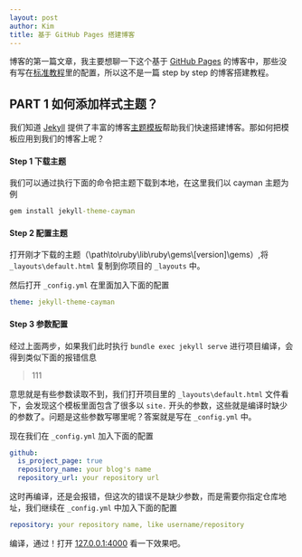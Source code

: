 ```yaml
---
layout: post
author: Kim
title: 基于 GitHub Pages 搭建博客
---
```


博客的第一篇文章，我主要想聊一下这个基于 [GitHub Pages](https://pages.github.com/) 的博客中，那些没有写在[标准教程](https://help.github.com/articles/setting-up-your-github-pages-site-locally-with-jekyll/)里的配置，所以这不是一篇 step by step 的博客搭建教程。

## PART 1 如何添加样式主题？

我们知道 [Jekyll](https://jekyllrb.com/) 提供了丰富的博客[主题模板](https://rubygems.org/search?utf8=%E2%9C%93&query=jekyll-theme)帮助我们快速搭建博客。那如何把模板应用到我们的博客上呢？

#### Step 1 下载主题

我们可以通过执行下面的命令把主题下载到本地，在这里我们以 cayman 主题为例

```cmd
gem install jekyll-theme-cayman
```

#### Step 2 配置主题

打开刚才下载的主题（\path\to\ruby\lib\ruby\gems\\[version]\gems）,将 `_layouts\default.html` 复制到你项目的 `_layouts` 中。

然后打开 `_config.yml` 在里面加入下面的配置

```yml
theme: jekyll-theme-cayman
```

#### Step 3 参数配置
经过上面两步，如果我们此时执行 `bundle exec jekyll serve` 进行项目编译，会得到类似下面的报错信息

> 111

意思就是有些参数读取不到，我们打开项目里的 `_layouts\default.html` 文件看下，会发现这个模板里面包含了很多以 `site.` 开头的参数，这些就是编译时缺少的参数了。问题是这些参数写哪里呢？答案就是写在 `_config.yml` 中。

现在我们在 `_config.yml` 加入下面的配置

```yml
github:
  is_project_page: true
  repository_name: your blog's name
  repository_url: your repository url
```

这时再编译，还是会报错，但这次的错误不是缺少参数，而是需要你指定仓库地址，我们继续在 `_config.yml` 中加入下面的配置

```yml
repository: your repository name, like username/repository
```
编译，通过！打开 [127.0.0.1:4000](127.0.0.1:4000) 看一下效果吧。
